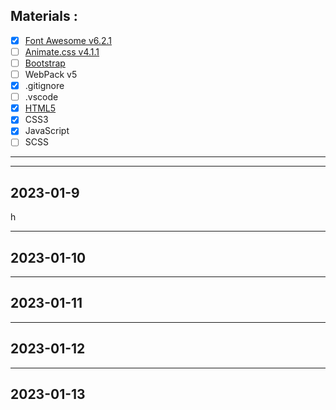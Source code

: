 
## **Materials :**

- [x] [Font Awesome v6.2.1](https://fontawesome.com/ "fontawesome.com")
- [ ] [Animate.css v4.1.1](https://animate.style/ "animate.style")
- [ ] [Bootstrap](https://getbootstrap.com/ "Bootstrap v5.2.0")
- [ ] WebPack v5
- [x] .gitignore
- [ ] .vscode
- [x] [HTML5](https://www.w3schools.com/html/html5_semantic_elements.asp "HTML5 Semantic Elements")
- [x] CSS3
- [x] JavaScript
- [ ] SCSS

---
---
## 2023-01-9

h

---
## 2023-01-10


---
## 2023-01-11

---
## 2023-01-12

---
## 2023-01-13




